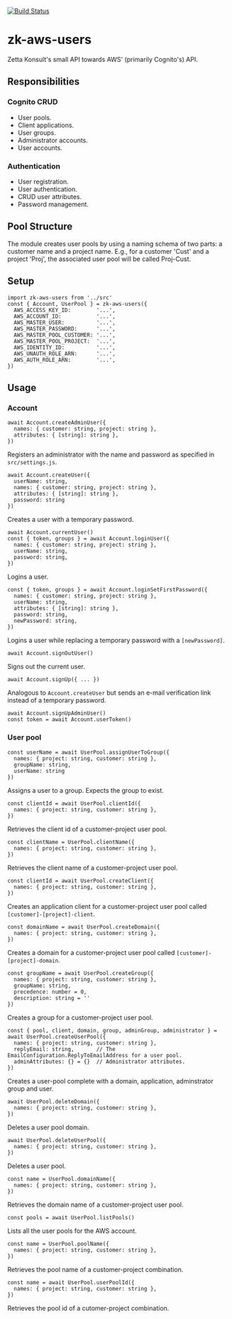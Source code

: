 [![Build Status](https://travis-ci.org/ZettaKonsult/zk-open-modules.png)](https://travis-ci.org/ZettaKonsult/zk-open-modules)

# zk-aws-users

Zetta Konsult's small API towards AWS' (primarily Cognito's) API.

## Responsibilities

### Cognito CRUD
* User pools.
* Client applications.
* User groups.
* Administrator accounts.
* User accounts.

### Authentication

* User registration.
* User authentication.
* CRUD user attributes.
* Password management.

## Pool Structure

The module creates user pools by using a naming schema of two parts: a customer
name and a project name. E.g., for a customer 'Cust' and a project 'Proj',
the associated user pool will be called Proj-Cust.

## Setup

    import zk-aws-users from '../src'
    const { Account, UserPool } = zk-aws-users({
      AWS_ACCESS_KEY_ID:        '...',
      AWS_ACCOUNT_ID:           '...',
      AWS_MASTER_USER:          '...',
      AWS_MASTER_PASSWORD:      '...',
      AWS_MASTER_POOL_CUSTOMER: '...',
      AWS_MASTER_POOL_PROJECT:  '...',
      AWS_IDENTITY_ID:          '...',
      AWS_UNAUTH_ROLE_ARN:      '...',
      AWS_AUTH_ROLE_ARN:        '...',
    })

## Usage

### Account

    await Account.createAdminUser({
      names: { customer: string, project: string },
      attributes: { [string]: string },
    })

Registers an administrator with the name and password as specified in `src/settings.js`.

    await Account.createUser({
      userName: string,
      names: { customer: string, project: string },
      attributes: { [string]: string },
      password: string
    })

Creates a user with a temporary password.

    await Account.currentUser()             
    const { token, groups } = await Account.loginUser({
      names: { customer: string, project: string },
      userName: string,
      password: string,
    })

Logins a user.

    const { token, groups } = await Account.loginSetFirstPassword({
      names: { customer: string, project: string },
      userName: string,
      attributes: { [string]: string },
      password: string,
      newPassword: string,
    })

Logins a user while replacing a temporary password with a `[newPassword]`.

    await Account.signOutUser()

Signs out the current user.

    await Account.signUp({ ... })

Analogous to `Account.createUser` but sends an e-mail verification link instead of a temporary password.

    await Account.signUpAdminUser()         
    const token = await Account.userToken()

### User pool

    const userName = await UserPool.assignUserToGroup({
      names: { project: string, customer: string },
      groupName: string,
      userName: string
    })

Assigns a user to a group. Expects the group to exist.

    const clientId = await UserPool.clientId({
      names: { project: string, customer: string },
    })

Retrieves the client id of a customer-project user pool.

    const clientName = UserPool.clientName({
      names: { project: string, customer: string },
    })

Retrieves the client name of a customer-project user pool.

    const clientId = await UserPool.createClient({
      names: { project: string, customer: string },
    })

Creates an application client for a customer-project user pool called `[customer]-[project]-client`.

    const domainName = await UserPool.createDomain({
      names: { project: string, customer: string },
    })

Creates a domain for a customer-project user pool called `[customer]-[project]-domain`.

    const groupName = await UserPool.createGroup({
      names: { project: string, customer: string },
      groupName: string,
      precedence: number = 0,
      description: string = ''
    })

Creates a group for a customer-project user pool.

    const { pool, client, domain, group, adminGroup, administrator } = await UserPool.createUserPool({
      names: { project: string, customer: string },
      replyEmail: string,       // The EmailConfiguration.ReplyToEmailAddress for a user pool.
      adminAttributes: {} = {}  // Administrator attributes.
    })

Creates a user-pool complete with a domain, application, adminstrator group and user.

    await UserPool.deleteDomain({
      names: { project: string, customer: string },
    })

Deletes a user pool domain.

    await UserPool.deleteUserPool({
      names: { project: string, customer: string },
    })

Deletes a user pool.

    const name = UserPool.domainName({
      names: { project: string, customer: string },
    })

Retrieves the domain name of a customer-project user pool.

    const pools = await UserPool.listPools()

Lists all the user pools for the AWS account.

    const name = UserPool.poolName({
      names: { project: string, customer: string },
    })

Retrieves the pool name of a customer-project combination.

    const name = await UserPool.userPoolId({
      names: { project: string, customer: string },
    })

Retrieves the pool id of a cutomer-project combination.
